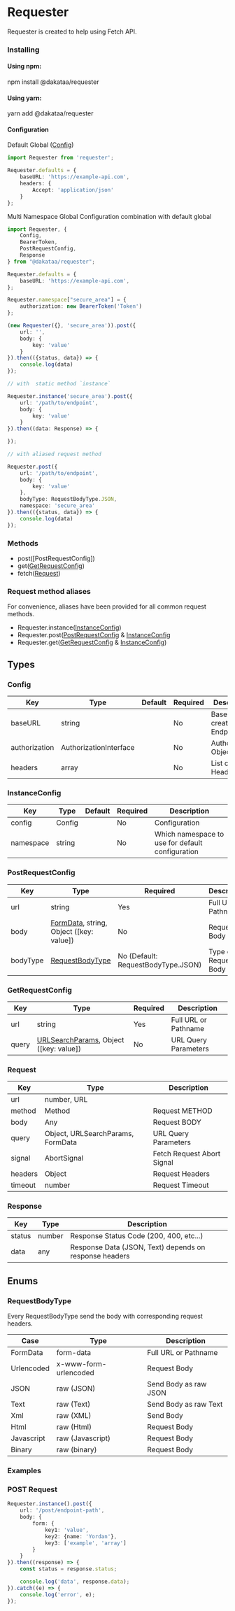 # Requester
Requester is created to help using Fetch API.

### Installing

#### Using npm:
npm install @dakataa/requester

#### Using yarn:
yarn add @dakataa/requester

#### Configuration


Default Global ([Config](#config))
```typescript
import Requester from 'requester';

Requester.defaults = {
    baseURL: 'https://example-api.com',
    headers: {
        Accept: 'application/json'
    }
};
```

Multi Namespace Global Configuration combination with default global

```typescript
import Requester, {
    Config,
    BearerToken,
    PostRequestConfig,
    Response
} from "@dakataa/requester";

Requester.defaults = {
    baseURL: 'https://example-api.com',
};

Requester.namespace["secure_area"] = {
    authorization: new BearerToken('Token')
};

(new Requester({}, 'secure_area')).post({
    url: '',
    body: {
        key: 'value'
    }
}).then(({status, data}) => {
    console.log(data)
});

// with  static method `instance`

Requester.instance('secure_area').post({
    url: '/path/to/endpoint',
    body: {
        key: 'value'
    }
}).then((data: Response) => {

});

// with aliased request method

Requester.post({
    url: '/path/to/endpoint',
    body: {
        key: 'value'
    },
    bodyType: RequestBodyType.JSON,
    namespace: 'secure_area'
}).then(({status, data}) => {
    console.log(data)
});
```

### Methods

- post([PostRequestConfig])
- get([GetRequestConfig](#GetRequestConfig))
- fetch([Request](#Request))


### Request method aliases
For convenience, aliases have been provided for all common request methods.

- Requester.instance([InstanceConfig](#InstanceConfig))
- Requester.post([PostRequestConfig](#PostRequestConfig) & [InstanceConfig](#InstanceConfig)
- Requester.get([GetRequestConfig](#GetRequestConfig) & [InstanceConfig](#InstanceConfig))

## Types

### Config

| Key           | Type                    | Default | Required | Description                 |
|---------------|-------------------------|---------|----------|-----------------------------|
| baseURL       | string                  |         | No       | Base URL to create Endpoint |
| authorization | AuthorizationInterface  |         | No       | Authorization Object.       |
| headers       | array                   |         | No       | List of HTTP Headers.       |

### InstanceConfig

| Key       | Type    | Default | Required | Description                                      |
|-----------|---------|---------|----------|--------------------------------------------------|
| config    | Config  |         | No       | Configuration                                    |
| namespace | string  |         | No       | Which namespace to use for default configuration |


### PostRequestConfig

| Key        | Type                                                                                                 | Required | Description          |
|------------|------------------------------------------------------------------------------------------------------|----------|----------------------|
| url        | string                                                                                               | Yes      | Full URL or Pathname |
| body       | [FormData](https://developer.mozilla.org/en-US/docs/Web/API/FormData), string, Object ([key: value]) | No       | Request Body         |
| bodyType   | [RequestBodyType](#RequestBodyType)                                                                  | No (Default: RequestBodyType.JSON)      | Type of Request Body |

### GetRequestConfig

| Key      | Type                                                                                                       | Required | Description          |
|----------|------------------------------------------------------------------------------------------------------------|----------|----------------------|
| url      | string                                                                                                     | Yes      | Full URL or Pathname |
| query    | [URLSearchParams](https://developer.mozilla.org/en-US/docs/Web/API/URLSearchParams), Object ([key: value]) | No       | URL Query Parameters |

### Request

| Key      | Type                                | Description                |
|----------|-------------------------------------|----------------------------|
| url      | number, URL                         |                            |
| method   | Method                              | Request METHOD             |
| body     | Any                                 | Request BODY               |
| query    | Object, URLSearchParams, FormData   | URL Query Parameters       |
| signal   | AbortSignal                         | Fetch Request Abort Signal |
| headers  | Object                              | Request Headers            |
| timeout  | number                              | Request Timeout            |


### Response

| Key    | Type   | Description                                            |
|--------|--------|--------------------------------------------------------|
| status | number | Response Status Code (200, 400, etc...)                |
| data   | any    | Response Data (JSON, Text) depends on response headers |


## Enums

### RequestBodyType
Every RequestBodyType send the body with corresponding request headers.

| Case       | Type                  | Description           |
|------------|-----------------------|-----------------------|
| FormData   | form-data             | Full URL or Pathname  |
| Urlencoded | x-www-form-urlencoded | Request Body          |
| JSON       | raw (JSON)            | Send Body as raw JSON |
| Text       | raw (Text)            | Send Body as raw Text |
| Xml        | raw (XML)             | Send Body             |
| Html       | raw (Html)            | Request Body          |
| Javascript | raw (Javascript)      | Request Body          |
| Binary     | raw (binary)          | Request Body          |


### Examples

### POST Request

```typescript
Requester.instance().post({
    url: '/post/endpoint-path', 
	body: {
        form: {
            key1: 'value',
            key2: {name: 'Yordan'},
            key3: ['example', 'array']
        }
    }
}).then((response) => {
    const status = response.status;

    console.log('data', response.data);
}).catch((e) => {
    console.log('error', e);
});
```
